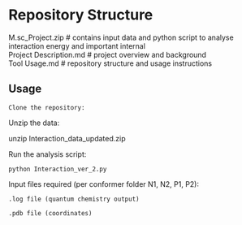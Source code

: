 # Repository Structure


M.sc_Project.zip   # contains input data and python script to analyse interaction energy and important internal  
Project Description.md                     # project overview and background  
Tool Usage.md                  # repository structure and usage instructions 
  

## Usage

    Clone the repository:

Unzip the data:

unzip Interaction_data_updated.zip

Run the analysis script:

    python Interaction_ver_2.py

Input files required (per conformer folder N1, N2, P1, P2):

    .log file (quantum chemistry output)

    .pdb file (coordinates)
